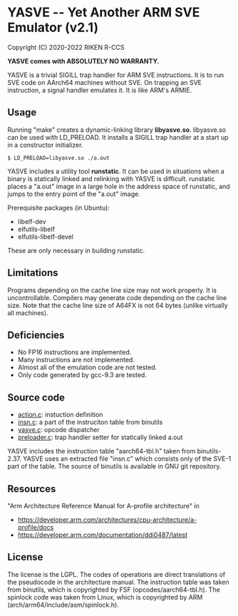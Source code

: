 # YASVE -- Yet Another ARM SVE Emulator (v2.1)

Copyright (C) 2020-2022 RIKEN R-CCS

__YASVE comes with ABSOLUTELY NO WARRANTY.__

YASVE is a trivial SIGILL trap handler for ARM SVE instructions.  It
is to run SVE code on AArch64 machines without SVE.  On trapping an
SVE instruction, a signal handler emulates it.  It is like ARM's
ARMIE.

## Usage

Running "make" creates a dynamic-linking library **libyasve.so**.
libyasve.so can be used with LD_PRELOAD.  It installs a SIGILL trap
handler at a start up in a constructor initializer.

```
$ LD_PRELOAD=libyasve.so ./a.out
```

YASVE includes a utility tool **runstatic**.  It can be used in
situations when a binary is statically linked and relinking with YASVE
is difficult.  runstatic places a "a.out" image in a large hole in the
address space of runstatic, and jumps to the entry point of the
"a.out" image.

Prerequisite packages (in Ubuntu):
* libelf-dev
* elfutils-libelf
* elfutils-libelf-devel

These are only necessary in building runstatic.

## Limitations

Programs depending on the cache line size may not work properly.  It
is uncontrollable.  Compilers may generate code depending on the cache
line size.  Note that the cache line size of A64FX is not 64 bytes
(unlike virtually all machines).

## Deficiencies

* No FP16 instructions are implemented.
* Many instructions are not implemented.
* Almost all of the emulation code are not tested.
* Only code generated by gcc-9.3 are tested.

## Source code

* [action.c](action.c): instuction definition
* [insn.c](insn.c): a part of the instruciton table from binutils
* [yasve.c](yasve.c): opcode dispatcher
* [preloader.c](preloader.c): trap handler setter for statically linked a.out

YASVE includes the instruction table "aarch64-tbl.h" taken from
binutils-2.37.  YASVE uses an extracted file "insn.c" which consists
only of the SVE-1 part of the table.  The source of binutils is
available in GNU git repository.

## Resources

"Arm Architecture Reference Manual for A-profile architecture" in

* https://developer.arm.com/architectures/cpu-architecture/a-profile/docs
* https://developer.arm.com/documentation/ddi0487/latest

## License

The license is the LGPL.  The codes of operations are direct
translations of the pseudocode in the architecture manual.  The
instruction table was taken from binutils, which is copyrighted by FSF
(opcodes/aarch64-tbl.h).  The spinlock code was taken from Linux,
which is copyrighted by ARM (arch/arm64/include/asm/spinlock.h).
